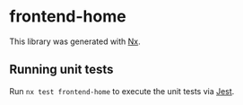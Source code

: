 # frontend-home

This library was generated with [Nx](https://nx.dev).

## Running unit tests

Run `nx test frontend-home` to execute the unit tests via [Jest](https://jestjs.io).
